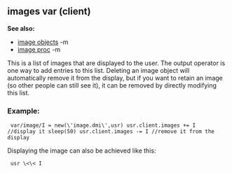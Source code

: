## images var (client)
**See also:**
*   [image objects](/ref/image.md) -m
*   [image proc](/ref/proc/image.md) -m

This is a list of images that are displayed to the user. The
output operator is one way to add entries to this list. Deleting an
image object will automatically remove it from the display, but if you
want to retain an image (so other people can still see it), it can be
removed by directly modifying this list.
### Example:

```
 var/image/I = new(\'image.dmi\',usr) usr.client.images += I
//display it sleep(50) usr.client.images -= I //remove it from the
display 
```
 Displaying the image can also be achieved like this:

```
 usr \<\< I 
```
